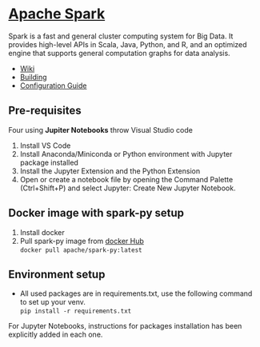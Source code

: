 # [Apache Spark](http://spark.apache.org/)

Spark is a fast and general cluster computing system for Big Data. It provides
high-level APIs in Scala, Java, Python, and R, and an optimized engine that
supports general computation graphs for data analysis.


- [Wiki](https://cwiki.apache.org/confluence/display/SPARK)
- [Building](http://spark.apache.org/docs/latest/building-spark.html)
- [Configuration Guide](http://spark.apache.org/docs/latest/configuration.html)

## Pre-requisites

Four using **Jupiter Notebooks** throw Visual Studio code

1. Install VS Code
2. Install Anaconda/Miniconda or Python environment with Jupyter package installed
3. Install the Jupyter Extension and the Python Extension
4. Open or create a notebook file by opening the Command Palette (Ctrl+Shift+P) and select Jupyter: Create New Jupyter Notebook.

## Docker image with spark-py setup
1. Install docker
2. Pull spark-py image from [docker Hub](https://hub.docker.com/r/apache/spark-py/tags) \
`docker pull apache/spark-py:latest`


## Environment setup
- All used packages are in requirements.txt, use the following command to set up your venv. \
```pip install -r requirements.txt```

For Jupyter Notebooks, instructions for packages installation has been explicitly added in each one.